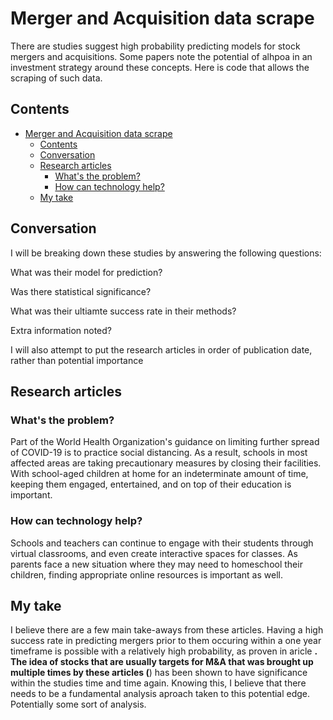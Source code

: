 # Merger and Acquisition data scrape

There are studies suggest high probability predicting models for stock mergers and acquisitions. Some papers note the potential of alhpoa in an investment strategy around these concepts. Here is code that allows the scraping of such data.


## Contents

- [Merger and Acquisition data scrape](#Merger-and-Acquisition-data-scrape)
  - [Contents](#contents)
  - [Conversation](#conversation)
  - [Research articles](#research-articles)
    - [What's the problem?](#whats-the-problem)
    - [How can technology help?](#how-can-technology-help)
  - [My take](#my-take)


## Conversation

I will be breaking down these studies by answering the following questions:

What was their model for prediction?

Was there statistical significance?

What was their ultiamte success rate in their methods?

Extra information noted?

I will also attempt to put the research articles in order of publication date, rather than potential importance



## Research articles

### What's the problem?

Part of the World Health Organization's guidance on limiting further spread of COVID-19 is to practice social distancing. As a result, schools in most affected areas are taking precautionary measures by closing their facilities. With school-aged children at home for an indeterminate amount of time, keeping them engaged, entertained, and on top of their education is important.

### How can technology help?

Schools and teachers can continue to engage with their students through virtual classrooms, and even create interactive spaces for classes. As parents face a new situation where they may need to homeschool their children, finding appropriate online resources is important as well.


## My take

I believe there are a few main take-aways from these articles. Having a high success rate in predicting mergers prior to them occuring within a one year timeframe is possible with a relatively high probability, as proven in aricle ____. The idea of stocks that are usually targets for M&A that was brought up multiple times by these articles (____) has been shown to have significance within the studies time and time again. Knowing this, I believe that there needs to be a fundamental analysis aproach taken to this potential edge. Potentially some sort of analysis.

